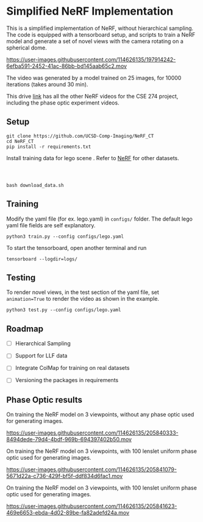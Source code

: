 # Simplified NeRF Implementation

This is a simplified implementation of NeRF, without hierarchical sampling. The code is equipped with a tensorboard setup, and scripts to train a NeRF model and generate a set of novel views with the camera rotating on a spherical dome. 









https://user-images.githubusercontent.com/114626135/197914242-6efba591-2452-41ac-86bb-bd145aab65c2.mov


The video was generated by a model trained on 25 images, for 10000 iterations (takes around 30 min). 


This drive [link](https://drive.google.com/drive/folders/1upzp3VQQSBWM8U182LmzmxcpjQ-Ou4wb?usp=share_link) has all the other NeRF videos for the CSE 274 project, including the phase optic experiment videos.  

## Setup 

```
git clone https://github.com/UCSD-Comp-Imaging/NeRF_CT
cd NeRF_CT 
pip install -r requirements.txt
```

Install training data for lego scene . Refer to [NeRF](https://www.matthewtancik.com/nerf) for other datasets. 
```



bash download_data.sh
```

## Training 
Modify the yaml file (for ex. lego.yaml) in `configs/` folder. The default lego yaml file fields are self explanatory. 

```
python3 train.py --config configs/lego.yaml
```
To start the tensorboard, open another terminal and run 
```
tensorboard --logdir=logs/
```
## Testing 
To render novel views, in the test section of the yaml file, set `animation=True` to render the video as shown in the example. 
```
python3 test.py --config configs/lego.yaml
```
## Roadmap 
- [ ] Hierarchical Sampling 
- [ ] Support for LLF data
- [ ] Integrate ColMap for training on real datasets 
- [ ] Versioning the packages in requirements





## Phase Optic results 


On training the NeRF model on 3 viewpoints, without any phase optic used for generating images.  



https://user-images.githubusercontent.com/114626135/205840333-8494dede-79d4-4bdf-969b-694397402b50.mov



On training the NeRF model on 3 viewpoints, with 100 lenslet uniform phase optic used for generating images.  



https://user-images.githubusercontent.com/114626135/205841079-5671d22a-c736-429f-bf5f-ddf834d6fac1.mov



On training the NeRF model on 3 viewpoints, with 100 lenslet uniform phase optic used for generating images.  




https://user-images.githubusercontent.com/114626135/205841623-469e6653-ebda-4d02-89be-fa82adefd24a.mov


